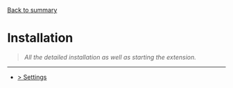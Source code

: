 [Back to summary](/documentation/EN/01%20-%20Summary.md)

# Installation

> *All the detailed installation as well as starting the extension.*

---

- [> Settings](/documentation/EN/03%20-%20Settings.md)